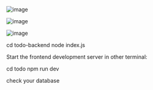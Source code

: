 
![image](https://github.com/Triveni-35/ToDoList-MongoDB/assets/137861525/a3291bf5-caf6-43f1-b06a-b02dc2d7b547)

![image](https://github.com/Triveni-35/ToDoList-MongoDB/assets/137861525/00b4fa24-d3c6-4e06-b3ae-ef81667294a0)

![image](https://github.com/Triveni-35/ToDoList-MongoDB/assets/137861525/cbcf8937-873c-4136-a24a-09815b6f24fc)

cd todo-backend
node index.js

Start the frontend development server in other terminal:

cd todo
npm run dev

check your database
